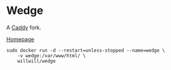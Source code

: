 # Wedge

A [Caddy](https://caddyserver.com) fork.

[Homepage](https://github.com/WedgeServer/wedge)

```
sudo docker run -d --restart=unless-stopped --name=wedge \
	-v wedge:/var/www/html/ \
	willwill/wedge
```
